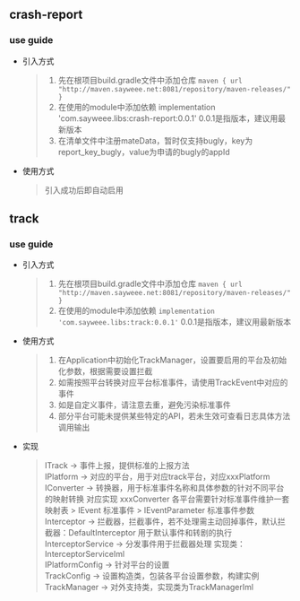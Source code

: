 

## crash-report
### use guide
+ 引入方式
    > 1. 先在根项目build.gradle文件中添加仓库 `` maven { url  "http://maven.sayweee.net:8081/repository/maven-releases/" } ``
    > 2. 在使用的module中添加依赖 implementation 'com.sayweee.libs:crash-report:0.0.1'   0.0.1是指版本，建议用最新版本
    > 3. 在清单文件中注册mateData，暂时仅支持bugly，key为report_key_bugly，value为申请的bugly的appId
+ 使用方式
    
    > 引入成功后即自动启用


## track
### use guide
+ 引入方式
    > 1. 先在根项目build.gradle文件中添加仓库 `` maven { url  "http://maven.sayweee.net:8081/repository/maven-releases/" } ``
    > 2. 在使用的module中添加依赖 `` implementation 'com.sayweee.libs:track:0.0.1' ``  0.0.1是指版本，建议用最新版本
+ 使用方式      
    > 1. 在Application中初始化TrackManager，设置要启用的平台及初始化参数，根据需要设置拦截
    > 2. 如需按照平台转换对应平台标准事件，请使用TrackEvent中对应的事件
    > 3. 如是自定义事件，请注意去重，避免污染标准事件
    > 4. 部分平台可能未提供某些特定的API，若未生效可查看日志具体方法调用输出
    
+ 实现             
    > ITrack       -> 事件上报，提供标准的上报方法      
    > IPlatform    -> 对应的平台，用于对应track平台，对应xxxPlatform 
    > IConverter   -> 转换器，用于标准事件名称和具体参数的针对不同平台的映射转换  对应实现 xxxConverter  各平台需要针对标准事件维护一套映射表 
                    > IEvent            		 标准事件
                    > IEventParameter   标准事件参数
    > Interceptor   -> 拦截器，拦截事件，若不处理需主动回掉事件，默认拦截器：DefaultInterceptor 用于默认事件和转剧的执行       
    > InterceptorService 	-> 分发事件用于拦截器处理   实现类：InterceptorServiceIml  
    > IPlatformConfig    	-> 针对平台的设置      
    > TrackConfig  			-> 设置构造类，包装各平台设置参数，构建实例   
    > TrackManager 			-> 对外支持类，实现类为TrackManagerIml  